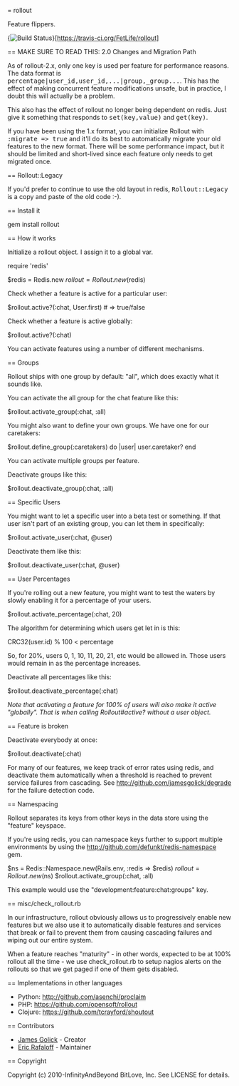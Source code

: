 = rollout

Feature flippers.

{<img src="https://travis-ci.org/FetLife/rollout.svg?branch=master" alt="Build Status" />}[https://travis-ci.org/FetLife/rollout]

== MAKE SURE TO READ THIS: 2.0 Changes and Migration Path

As of rollout-2.x, only one key is used per feature for performance reasons. The data format is <tt>percentage|user_id,user_id,...|group,_group...</tt>. This has the effect of making concurrent feature modifications unsafe, but in practice, I doubt this will actually be a problem.

This also has the effect of rollout no longer being dependent on redis. Just give it something that responds to <tt>set(key,value)</tt> and <tt>get(key)</tt>.

If you have been using the 1.x format, you can initialize Rollout with <tt>:migrate => true</tt> and it'll do its best to automatically migrate your old features to the new format. There will be some performance impact, but it should be limited and short-lived since each feature only needs to get migrated once.

== Rollout::Legacy

If you'd prefer to continue to use the old layout in redis, <tt>Rollout::Legacy</tt> is a copy and paste of the old code :-).

== Install it

  gem install rollout

== How it works

Initialize a rollout object. I assign it to a global var.

  require 'redis'

  $redis   = Redis.new
  $rollout = Rollout.new($redis)

Check whether a feature is active for a particular user:

  $rollout.active?(:chat, User.first) # => true/false

Check whether a feature is active globally:

  $rollout.active?(:chat)

You can activate features using a number of different mechanisms.

== Groups

Rollout ships with one group by default: "all", which does exactly what it sounds like.

You can activate the all group for the chat feature like this:

  $rollout.activate_group(:chat, :all)

You might also want to define your own groups. We have one for our caretakers:

  $rollout.define_group(:caretakers) do |user|
    user.caretaker?
  end

You can activate multiple groups per feature.

Deactivate groups like this:

  $rollout.deactivate_group(:chat, :all)

== Specific Users

You might want to let a specific user into a beta test or something. If that user isn't part of an existing group, you can let them in specifically:

  $rollout.activate_user(:chat, @user)

Deactivate them like this:

  $rollout.deactivate_user(:chat, @user)

== User Percentages

If you're rolling out a new feature, you might want to test the waters by slowly enabling it for a percentage of your users.

  $rollout.activate_percentage(:chat, 20)

The algorithm for determining which users get let in is this:

  CRC32(user.id) % 100 < percentage

So, for 20%, users 0, 1, 10, 11, 20, 21, etc would be allowed in. Those users would remain in as the percentage increases.

Deactivate all percentages like this:

  $rollout.deactivate_percentage(:chat)

_Note that activating a feature for 100% of users will also make it active "globally". That is when calling Rollout#active? without a user object._

== Feature is broken

Deactivate everybody at once:

  $rollout.deactivate(:chat)

For many of our features, we keep track of error rates using redis, and deactivate them automatically when a threshold is reached to prevent service failures from cascading. See http://github.com/jamesgolick/degrade for the failure detection code.

== Namespacing

Rollout separates its keys from other keys in the data store using the "feature" keyspace.

If you're using redis, you can namespace keys further to support multiple environments by using the http://github.com/defunkt/redis-namespace gem.

  $ns = Redis::Namespace.new(Rails.env, :redis => $redis)
  $rollout = Rollout.new($ns)
  $rollout.activate_group(:chat, :all)

This example would use the "development:feature:chat:groups" key.

== misc/check_rollout.rb

In our infrastructure, rollout obviously allows us to progressively enable new features but we also use it to automatically disable features and services that break or fail to prevent them from causing cascading failures and wiping out our entire system.

When a feature reaches "maturity" - in other words, expected to be at 100% rollout all the time - we use check_rollout.rb to setup nagios alerts on the rollouts so that we get paged if one of them gets disabled.


== Implementations in other languages

* Python: http://github.com/asenchi/proclaim
* PHP: https://github.com/opensoft/rollout
* Clojure: https://github.com/tcrayford/shoutout

== Contributors

* [James Golick](https://github.com/jamesgolick) - Creator
* [Eric Rafaloff](https://github.com/EricR) - Maintainer

== Copyright

Copyright (c) 2010-InfinityAndBeyond BitLove, Inc. See LICENSE for details.
